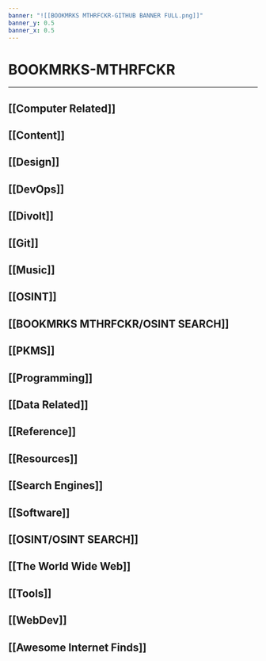 ```yaml
---
banner: "![[BOOKMRKS MTHRFCKR-GITHUB BANNER FULL.png]]"
banner_y: 0.5
banner_x: 0.5
---
```



# BOOKMRKS-MTHRFCKR 
---

## [[Computer Related]]
## [[Content]]
## [[Design]]
## [[DevOps]]
## [[Divolt]]
## [[Git]]
## [[Music]]
## [[OSINT]]
## [[BOOKMRKS MTHRFCKR/OSINT SEARCH]]
## [[PKMS]]
## [[Programming]]
## [[Data Related]]
## [[Reference]]
## [[Resources]]
## [[Search Engines]]
## [[Software]]
## [[OSINT/OSINT SEARCH]]
## [[The World Wide Web]]
## [[Tools]]
## [[WebDev]]
## [[Awesome Internet Finds]]
